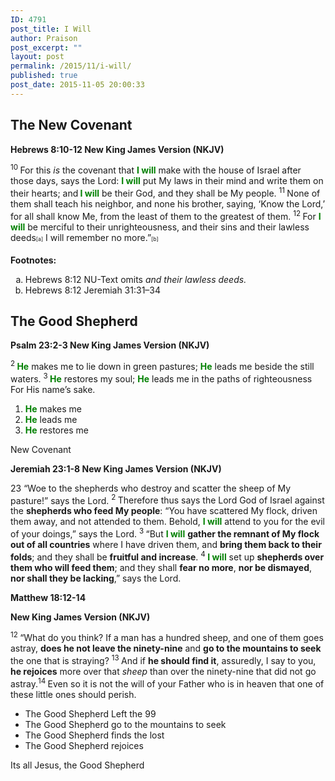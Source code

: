 ```yaml
---
ID: 4791
post_title: I Will
author: Praison
post_excerpt: ""
layout: post
permalink: /2015/11/i-will/
published: true
post_date: 2015-11-05 20:00:33
---
```

<h2 class="passage-display"><strong>The New Covenant</strong></h2>
<p class="passage-display"><strong><span class="passage-display-bcv">Hebrews 8:10-12
</span></strong><strong><span class="passage-display-version">New King James Version (NKJV)</span></strong></p>
<span id="en-NKJV-30103" class="text Heb-8-10"><sup class="versenum">10 </sup><span class="oblique">For this</span> <i>is</i> <span class="oblique">the covenant that <span style="color: #008000;"><strong>I will</strong></span> make with the house of Israel after those days, says the <span class="small-caps">Lord</span>: <span style="color: #008000;"><strong>I will</strong></span> put My laws in their mind and write them on their hearts; and<span style="color: #008000;"><strong> I will</strong></span> be their God, and they shall be My people.</span> </span><span id="en-NKJV-30104" class="text Heb-8-11"><sup class="versenum">11 </sup><span class="oblique">None of them shall teach his neighbor, and none his brother, saying, ‘Know the <span class="small-caps">Lord</span>,’ for all shall know Me, from the least of them to the greatest of them.</span> </span><span id="en-NKJV-30105" class="text Heb-8-12"><sup class="versenum">12 </sup><span class="oblique">For <span style="color: #008000;"><strong>I will</strong></span> be merciful to their unrighteousness, and their sins and their lawless deeds</span><sup class="footnote" style="box-sizing: border-box; font-size: 0.625em; line-height: 22px; position: relative; vertical-align: top; top: 0px;" data-fn="#fen-NKJV-30105a" data-link="[&lt;a href=&quot;#fen-NKJV-30105a&quot; title=&quot;See footnote a&quot;&gt;a&lt;/a&gt;]">[a]</sup> <span class="oblique">I will remember no more.”</span><sup class="footnote" style="box-sizing: border-box; font-size: 0.625em; line-height: 22px; position: relative; vertical-align: top; top: 0px;" data-fn="#fen-NKJV-30105b" data-link="[&lt;a href=&quot;#fen-NKJV-30105b&quot; title=&quot;See footnote b&quot;&gt;b&lt;/a&gt;]">[b]</sup></span>
<div class="footnotes">

<strong>Footnotes:</strong>
<ol type="a">
	<li id="fen-NKJV-30105a">Hebrews 8:12 <span class="footnote-text">NU-Text omits <i>and their lawless deeds.</i></span></li>
	<li id="fen-NKJV-30105b">Hebrews 8:12 <span class="footnote-text">Jeremiah 31:31–34</span></li>
</ol>
</div>
<h2><strong>The Good Shepherd</strong></h2>
<strong><span class="passage-display-bcv">Psalm 23:2-3
</span><span class="passage-display-version">New King James Version (NKJV)</span></strong>
<div class="poetry">
<p class="line"><span id="en-NKJV-14238" class="text Ps-23-2"><sup class="versenum">2 </sup><span style="color: #008000;"><strong>He</strong></span> makes me to lie down in green pastures;</span>
<span class="text Ps-23-2"><span style="color: #008000;"><strong>He</strong></span> leads me beside the still waters.</span>
<span id="en-NKJV-14239" class="text Ps-23-3"><sup class="versenum">3 </sup><span style="color: #008000;"><strong>He</strong></span> restores my soul;</span>
<span class="text Ps-23-3"><span style="color: #008000;"><strong>He</strong></span> leads me in the paths of righteousness</span>
<span class="text Ps-23-3">For His name’s sake.</span></p>

<ol>
	<li class="line"><span style="color: #008000;"><strong>He</strong></span> makes me</li>
	<li class="line"><span style="color: #008000;"><strong>He</strong></span> leads me</li>
	<li class="line"><span style="color: #008000;"><strong>He</strong></span> restores me</li>
</ol>
</div>
New Covenant

<strong><span class="passage-display-bcv">Jeremiah 23:1-8
</span><span class="passage-display-version">New King James Version (NKJV)</span></strong>
<p class="chapter-2"><span class="text Jer-23-1"><span class="chapternum">23 </span>“Woe to the shepherds who destroy and scatter the sheep of My pasture!” says the <span class="small-caps">Lord</span>. </span><span id="en-NKJV-19487" class="text Jer-23-2"><sup class="versenum">2 </sup>Therefore thus says the <span class="small-caps">Lord</span> God of Israel against the <strong>shepherds who feed My people</strong>: “You have scattered My flock, driven them away, and not attended to them. Behold, <span style="color: #008000;"><strong>I will</strong> </span>attend to you for the evil of your doings,” says the <span class="small-caps">Lord</span>. </span><span id="en-NKJV-19488" class="text Jer-23-3"><sup class="versenum">3 </sup>“But <span style="color: #008000;"><strong>I will</strong></span> <strong>gather the remnant of My flock out of all countries</strong> where I have driven them, and <strong>bring them back to their folds</strong>; and they shall be <strong>fruitful and increase</strong>. </span><span id="en-NKJV-19489" class="text Jer-23-4"><sup class="versenum">4 </sup><span style="color: #008000;"><strong>I will</strong></span> set up <strong>shepherds over them who will feed them</strong>; and they shall <strong>fear no more</strong>, <strong>nor be dismayed</strong>, <strong>nor shall they be lacking</strong>,” says the <span class="small-caps">Lord</span>.</span></p>
<strong><span class="passage-display-bcv">Matthew 18:12-14</span></strong>

<strong><span class="passage-display-version">New King James Version (NKJV)</span></strong>

<span id="en-NKJV-23740" class="text Matt-18-12"><sup class="versenum">12 </sup><span class="woj">“What do you think? If a man has a hundred sheep, and one of them goes astray, <strong>does he not leave the ninety-nine</strong> and <strong>go to the mountains to seek</strong> the one that is straying?</span> </span><span id="en-NKJV-23741" class="text Matt-18-13"><sup class="versenum">13 </sup><span class="woj">And if <strong>he should find it</strong>, assuredly, I say to you, <strong>he rejoices</strong> more over that <i>sheep</i> than over the ninety-nine that did not go astray.</span></span><span id="en-NKJV-23742" class="text Matt-18-14"><sup class="versenum">14 </sup><span class="woj">Even so it is not the will of your Father who is in heaven that one of these little ones should perish.</span></span>
<ul>
	<li>The Good Shepherd Left the 99</li>
	<li>The Good Shepherd go to the mountains to seek</li>
	<li>The Good Shepherd finds the lost</li>
	<li>The Good Shepherd rejoices</li>
</ul>
Its all Jesus, the Good Shepherd